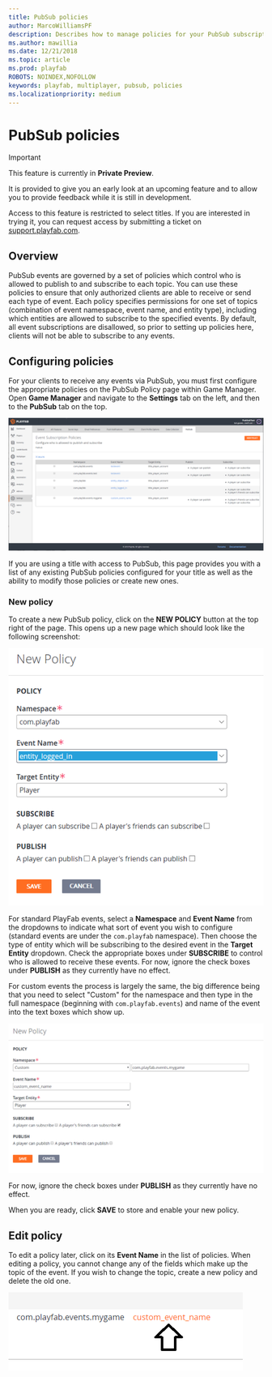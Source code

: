 ```yaml
---
title: PubSub policies
author: MarcoWilliamsPF
description: Describes how to manage policies for your PubSub subscriptions.
ms.author: mawillia
ms.date: 12/21/2018
ms.topic: article
ms.prod: playfab
ROBOTS: NOINDEX,NOFOLLOW
keywords: playfab, multiplayer, pubsub, policies
ms.localizationpriority: medium
---
```


# PubSub policies

> [!IMPORTANT]
> This feature is currently in **Private Preview**.  
>
> It is provided to give you an early look at an upcoming feature and to allow you to provide feedback while it is still in development.  
>
> Access to this feature is restricted to select titles. If you are interested in trying it, you can request access by submitting a ticket on [support.playfab.com](https://support.playfab.com/hc/en-us/requests/new).

## Overview

PubSub events are governed by a set of policies which control who is allowed to publish to and subscribe to each topic. You can use these policies to ensure that only authorized clients are able to receive or send each type of event. Each policy specifies permissions for one set of topics (combination of event namespace, event name, and entity type), including which entities are allowed to subscribe to the specified events. By default, all event subscriptions are disallowed, so prior to setting up policies here, clients will not be able to subscribe to any events.

## Configuring policies

For your clients to receive any events via PubSub, you must first configure the appropriate policies on the PubSub Policy page within Game Manager. Open **Game Manager** and navigate to the **Settings** tab on the left, and then to the **PubSub** tab on the top.

![Screenshot of PubSub Policy configuration page.](images/pubsub-policy-list-ui.png)

If you are using a title with access to PubSub, this page provides you with a list of any existing PubSub policies configured for your title as well as the ability to modify those policies or create new ones.

### New policy

To create a new PubSub policy, click on the **NEW POLICY** button at the top right of the page. This opens up a new page which should look like the following screenshot:

![Screen shot of the new PubSub policy configuration page](images/new-pubsub-policy.png)

For standard PlayFab events, select a **Namespace** and **Event Name** from the dropdowns to indicate what sort of event you wish to configure (standard events are under the `com.playfab` namespace). Then choose the type of entity which will be subscribing to the desired event in the **Target Entity** dropdown. Check the appropriate boxes under **SUBSCRIBE** to control who is allowed to receive these events. For now, ignore the check boxes under **PUBLISH** as they currently have no effect.

For custom events the process is largely the same, the big difference being that you need to select "Custom" for the namespace and then type in the full namespace (beginning with `com.playfab.events`) and name of the event into the text boxes which show up.

![Screen shot of the new custom PubSub policy configuration page](images/new-custom-policy.png)

For now, ignore the check boxes under **PUBLISH** as they currently have no effect.

When you are ready, click **SAVE** to store and enable your new policy.

## Edit policy

To edit a policy later, click on its **Event Name** in the list of policies. When editing a policy, you cannot change any of the fields which make up the topic of the event. If you wish to change the topic, create a new policy and delete the old one.

![Screenshot of the event name link.](images/click-to-edit.png)
